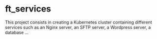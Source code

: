 # ft_services

This project consists in creating a Kubernetes cluster containing different services such as an Nginx server, an SFTP server, a Wordpress server, a database ...
